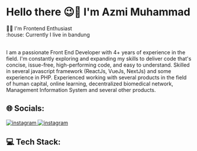 <div>
  <h1>Hello there 😉👋 I'm Azmi Muhammad</h1>
  👨‍💻 I'm Frontend Enthusiast <br />
  :house: Currently I live in bandung <br /><br />
  <p>
    I am a passionate Front End Developer with 4+ years of experience in the
    field. I'm constantly exploring and expanding my skills to deliver code
    that's concise, issue-free, high-performing code, and easy to understand.
    Skilled in several javascript framework (ReactJs, VueJs, NextJs) and some
    experience in PHP. Experienced working with several products in the field of
    human capital, online learning, decentralized biomedical network, Management
    Information System and several other products.
  </p>
</div>

<div>
  <h2>🌐 Socials:</h2>
  <a href="https://www.instagram.com/mmd_azmi/" target="_blank">
    <img
      src="https://img.shields.io/badge/Instagram-%23E4405F.svg?logo=Instagram&logoColor=white"
      alt="instagram"
    />
  </a>
  <a
    href="https://www.linkedin.com/in/azmi-muhammad-b917bb150/"
    target="_blank"
  >
    <img
      src="https://img.shields.io/badge/LinkedIn-%230077B5.svg?logo=linkedin&logoColor=white"
      alt="instagram"
    />
  </a>
</div>

<div>
  <h2>💻 Tech Stack:</h2>
  <img
    src="https://img.shields.io/badge/javascript-%23323330.svg?style=for-the-badge&logo=javascript&logoColor=%23F7DF1E"
    alt=""
  />
  <img
    src="https://img.shields.io/badge/typescript-%23007ACC.svg?style=for-the-badge&logo=typescript&logoColor=white"
    alt=""
  />
  <img
    src="https://img.shields.io/badge/react-%2320232a.svg?style=for-the-badge&logo=react&logoColor=%2361DAFB"
    alt=""
  />
  <img
    src="https://img.shields.io/badge/Next-black?style=for-the-badge&logo=next.js&logoColor=white"
    alt=""
  />
  <img
    src="https://img.shields.io/badge/vuejs-%2335495e.svg?style=for-the-badge&logo=vuedotjs&logoColor=%234FC08D"
    alt=""
  />
  <img
    src="https://img.shields.io/badge/php-%23777BB4.svg?style=for-the-badge&logo=php&logoColor=white"
    alt=""
  />
</div>

<br /><br />
<div>
  <p align="center">
    <img
      src="https://github-readme-stats.vercel.app/api/top-langs/?username=azmimuhammad&theme=transparent&hide_border=true&include_all_commits=true&count_private=true&layout=donut"
      alt=""
    />
    <img
      src="https://streak-stats.demolab.com/?user=azmimuhammad&hide_border=true&background=00000000&border=2980b9&stroke=2980b9&ring=27ae60&fire=27ae60&currStreakNum=2980b9&sideNums=2980b9&currStreakLabel=2980b9&sideLabels=2980b9&dates=2980b9"
      alt=""
    />
  </p>
  <img src="https://github-readme-activity-graph.vercel.app/graph?username=azmimuhammad&bg_color=0000000&color=2980b9&line=2980b9&point=27ae60&area_color=2980b9&area=true&hide_border=true" alt="" />
</div>
